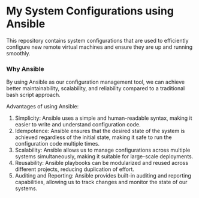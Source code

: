 # My System Configurations using Ansible

This repository contains system configurations that are used to efficiently configure new remote virtual machines and ensure they are up and running smoothly.

### Why Ansible
By using Ansible as our configuration management tool, we can achieve better maintainability, scalability, and reliability compared to a traditional bash script approach.

Advantages of using Ansible:
1. Simplicity: Ansible uses a simple and human-readable syntax, making it easier to write and understand configuration code.
2. Idempotence: Ansible ensures that the desired state of the system is achieved regardless of the initial state, making it safe to run the configuration code multiple times.
3. Scalability: Ansible allows us to manage configurations across multiple systems simultaneously, making it suitable for large-scale deployments.
4. Reusability: Ansible playbooks can be modularized and reused across different projects, reducing duplication of effort.
5. Auditing and Reporting: Ansible provides built-in auditing and reporting capabilities, allowing us to track changes and monitor the state of our systems.


